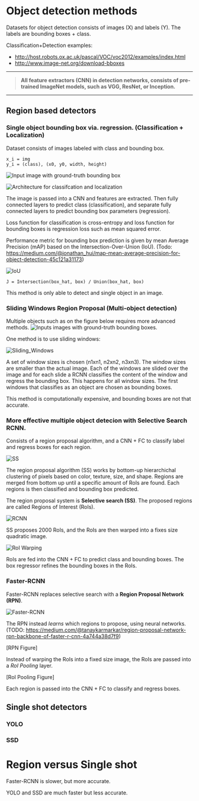 # Object detection methods

Datasets for object detection consists of images (X) and labels (Y). The labels are bounding boxes + class.

Classification+Detection examples:

* http://host.robots.ox.ac.uk/pascal/VOC/voc2012/examples/index.html
* http://www.image-net.org/download-bboxes

___
>**All feature extractors (CNN) in detection networks, consists of pre-trained ImageNet models, such as VGG, ResNet, or Inception.**
___
## Region based detectors

### Single object bounding box via. regression. (Classification + Localization)
Dataset consists of images labeled with class and bounding box.

    x_i = img
    y_i = (class), (x0, y0, width, height)

![Input image with ground-truth bounding box](figures/classification_localization1.png)

![Architecture for classifcation and localization](figures/classification_localization2.png)

The image is passed into a CNN and features are extracted. Then fully connected layers to predict class (classification), and separate fully connected layers to predict bounding box parameters (regression).

Loss function for classification is cross-entropy and loss function for bounding boxes is regression loss such as mean squared error.

Performance metric for bounding box prediction is given by mean Average Precision (mAP) based on the Intersection-Over-Union (IoU).
(Todo: https://medium.com/@jonathan_hui/map-mean-average-precision-for-object-detection-45c121a31173)

![IoU](figures/IoU.png)

    J = Intersection(box_hat, box) / Union(box_hat, box)

This method is only able to detect and single object in an image.

### Sliding Windows Region Proposal (Multi-object detection)
Multiple objects such as on the figure below requires more advanced methods.
![Inputs images with ground-truth bounding boxes.](figures/input_label.png)

One method is to use sliding windows:

![Sliding_Windows](figures/sliding_window.png)

A set of window sizes is chosen (n1xn1, n2xn2, n3xn3). The window sizes are smaller than the actual image. Each of the windows are slided over the image and for each slide a RCNN classifies the content of the window and regress the bounding box. This happens for all window sizes. The first windows that classifies as an object are chosen as bounding boxes.

This method is computationally expensive, and bounding boxes are not that accurate.


### More effective multiple object detecion with Selective Search RCNN.
Consists of a region proposal algorithm, and a CNN + FC to classify label and regress boxes for each region.

![SS](figures/selective_search.png)

The region proposal algorithm (SS) works by bottom-up hierarchichal clustering of pixels based on color, texture, size, and shape. Regions are merged from bottom up until a specific amount of RoIs are found. Each regions is then classified and bounding box predicted.

The region proposal system is **Selective search (SS)**. The proposed regions are called Regions of Interest (RoIs).

![RCNN](figures/rcnn.png)

SS proposes 2000 RoIs, and the RoIs are then warped into a fixes size quadratic image.

![RoI Warping](figures/roi_warping.png)

RoIs are fed into the CNN + FC to predict class and bounding boxes. The box regressor refines the bounding boxes in the RoIs.

### Faster-RCNN
Faster-RCNN replaces selective search with a **Region Proposal Network (RPN)**.

![Faster-RCNN](figures/faster-rcnn.png)

The RPN instead _learns_ which regions to propose, using neural networks. (TODO: https://medium.com/@tanaykarmarkar/region-proposal-network-rpn-backbone-of-faster-r-cnn-4a744a38d7f9)

[RPN Figure]

Instead of warping the RoIs into a fixed size image, the RoIs are passed into a _RoI Pooling_ layer.

[RoI Pooling Figure]

Each region is passed into the CNN + FC to classify and regress boxes.

## Single shot detectors

### YOLO


### SSD

# Region versus Single shot
Faster-RCNN is slower, but more accurate.

YOLO and SSD are much faster but less accurate.